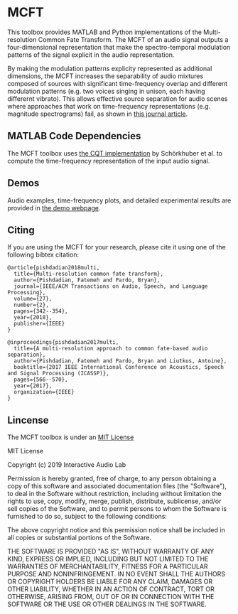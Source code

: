 # MCFT
This toolbox provides MATLAB and Python implementations of the Multi-resolution Common Fate Transform. The MCFT of an audio signal outputs a four-dimensional representation that make the spectro-temporal modulation patterns of the signal explicit in the audio representation. 

By making the modulation patterns explicity represented as additional dimensions, the MCFT increases the separability of audio mixtures composed of sources with significant time-frequency overlap and different modulation patterns (e.g. two voices singing in unison, each having differernt vibrato). This allows effective source separation for audio scenes where approaches that work on time-frequency representations (e.g. magnitude spectrograms) fail, as shown in [this journal article](https://interactiveaudiolab.github.io/assets/papers/pishdadian_pardo_mcft_journal_2018.pdf).

## MATLAB Code Dependencies
The MCFT toolbox uses [the CQT implementation](http://www.cs.tut.fi/sgn/arg/CQT/) by Schörkhuber et al. to compute the time-frequency representation of the input audio signal. 

## Demos
Audio examples, time-frequency plots, and detailed experimental results are provided in [the demo webpage](https://interactiveaudiolab.github.io/MCFT). 

## Citing
If you are using the MCFT for your research, please cite it using one of the following bibtex citation:

```
@article{pishdadian2018multi,
  title={Multi-resolution common fate transform},
  author={Pishdadian, Fatemeh and Pardo, Bryan},
  journal={IEEE/ACM Transactions on Audio, Speech, and Language Processing},
  volume={27},
  number={2},
  pages={342--354},
  year={2018},
  publisher={IEEE}
}

@inproceedings{pishdadian2017multi,
  title={A multi-resolution approach to common fate-based audio separation},
  author={Pishdadian, Fatemeh and Pardo, Bryan and Liutkus, Antoine},
  booktitle={2017 IEEE International Conference on Acoustics, Speech and Signal Processing (ICASSP)},
  pages={566--570},
  year={2017},
  organization={IEEE}
}
```

## Lincense

The MCFT toolbox is under an [MIT License](https://opensource.org/licenses/MIT)

MIT License

Copyright (c) 2019 Interactive Audio Lab

Permission is hereby granted, free of charge, to any person obtaining a copy
of this software and associated documentation files (the "Software"), to deal
in the Software without restriction, including without limitation the rights
to use, copy, modify, merge, publish, distribute, sublicense, and/or sell
copies of the Software, and to permit persons to whom the Software is
furnished to do so, subject to the following conditions:

The above copyright notice and this permission notice shall be included in all
copies or substantial portions of the Software.

THE SOFTWARE IS PROVIDED "AS IS", WITHOUT WARRANTY OF ANY KIND, EXPRESS OR
IMPLIED, INCLUDING BUT NOT LIMITED TO THE WARRANTIES OF MERCHANTABILITY,
FITNESS FOR A PARTICULAR PURPOSE AND NONINFRINGEMENT. IN NO EVENT SHALL THE
AUTHORS OR COPYRIGHT HOLDERS BE LIABLE FOR ANY CLAIM, DAMAGES OR OTHER
LIABILITY, WHETHER IN AN ACTION OF CONTRACT, TORT OR OTHERWISE, ARISING FROM,
OUT OF OR IN CONNECTION WITH THE SOFTWARE OR THE USE OR OTHER DEALINGS IN THE
SOFTWARE.




